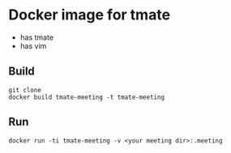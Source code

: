 # Docker image for tmate

- has tmate
- has vim

## Build

    git clone 
    docker build tmate-meeting -t tmate-meeting

## Run 

    docker run -ti tmate-meeting -v <your meeting dir>:.meeting


<!---
vim: ts=4:sw=4:tw=120:et 
-->
